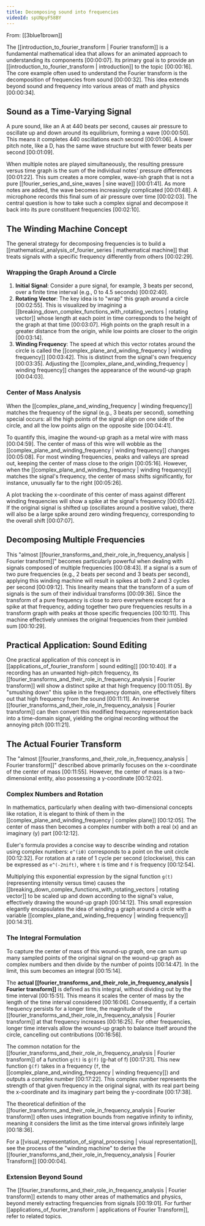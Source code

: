 ```yaml
---
title: Decomposing sound into frequencies
videoId: spUNpyF58BY
---
```


From: [[3blue1brown]] <br/> 

The [[introduction_to_fourier_transform | Fourier transform]] is a fundamental mathematical idea that allows for an animated approach to understanding its components <a class="yt-timestamp" data-t="00:00:07">[00:00:07]</a>. Its primary goal is to provide an [[introduction_to_fourier_transform | introduction]] to the topic <a class="yt-timestamp" data-t="00:00:16">[00:00:16]</a>. The core example often used to understand the Fourier transform is the decomposition of frequencies from sound <a class="yt-timestamp" data-t="00:00:32">[00:00:32]</a>. This idea extends beyond sound and frequency into various areas of math and physics <a class="yt-timestamp" data-t="00:00:34">[00:00:34]</a>.

## Sound as a Time-Varying Signal

A pure sound, like an A at 440 beats per second, causes air pressure to oscillate up and down around its equilibrium, forming a wave <a class="yt-timestamp" data-t="00:00:50">[00:00:50]</a>. This means it completes 440 oscillations each second <a class="yt-timestamp" data-t="00:01:06">[00:01:06]</a>. A lower pitch note, like a D, has the same wave structure but with fewer beats per second <a class="yt-timestamp" data-t="00:01:09">[00:01:09]</a>.

When multiple notes are played simultaneously, the resulting pressure versus time graph is the sum of the individual notes' pressure differences <a class="yt-timestamp" data-t="00:01:22">[00:01:22]</a>. This sum creates a more complex, wave-ish graph that is not a pure [[fourier_series_and_sine_waves | sine wave]] <a class="yt-timestamp" data-t="00:01:41">[00:01:41]</a>. As more notes are added, the wave becomes increasingly complicated <a class="yt-timestamp" data-t="00:01:48">[00:01:48]</a>. A microphone records this final sum of air pressure over time <a class="yt-timestamp" data-t="00:02:03">[00:02:03]</a>. The central question is how to take such a complex signal and decompose it back into its pure constituent frequencies <a class="yt-timestamp" data-t="00:02:10">[00:02:10]</a>.

## The Winding Machine Concept

The general strategy for decomposing frequencies is to build a [[mathematical_analysis_of_fourier_series | mathematical machine]] that treats signals with a specific frequency differently from others <a class="yt-timestamp" data-t="00:02:29">[00:02:29]</a>.

### Wrapping the Graph Around a Circle

1.  **Initial Signal**: Consider a pure signal, for example, 3 beats per second, over a finite time interval (e.g., 0 to 4.5 seconds) <a class="yt-timestamp" data-t="00:02:40">[00:02:40]</a>.
2.  **Rotating Vector**: The key idea is to "wrap" this graph around a circle <a class="yt-timestamp" data-t="00:02:55">[00:02:55]</a>. This is visualized by imagining a [[breaking_down_complex_functions_with_rotating_vectors | rotating vector]] whose length at each point in time corresponds to the height of the graph at that time <a class="yt-timestamp" data-t="00:03:07">[00:03:07]</a>. High points on the graph result in a greater distance from the origin, while low points are closer to the origin <a class="yt-timestamp" data-t="00:03:14">[00:03:14]</a>.
3.  **Winding Frequency**: The speed at which this vector rotates around the circle is called the [[complex_plane_and_winding_frequency | winding frequency]] <a class="yt-timestamp" data-t="00:03:42">[00:03:42]</a>. This is distinct from the signal's own frequency <a class="yt-timestamp" data-t="00:03:35">[00:03:35]</a>. Adjusting the [[complex_plane_and_winding_frequency | winding frequency]] changes the appearance of the wound-up graph <a class="yt-timestamp" data-t="00:04:03">[00:04:03]</a>.

### Center of Mass Analysis

When the [[complex_plane_and_winding_frequency | winding frequency]] matches the frequency of the signal (e.g., 3 beats per second), something special occurs: all the high points of the signal align on one side of the circle, and all the low points align on the opposite side <a class="yt-timestamp" data-t="00:04:41">[00:04:41]</a>.

To quantify this, imagine the wound-up graph as a metal wire with mass <a class="yt-timestamp" data-t="00:04:59">[00:04:59]</a>. The center of mass of this wire will wobble as the [[complex_plane_and_winding_frequency | winding frequency]] changes <a class="yt-timestamp" data-t="00:05:08">[00:05:08]</a>. For most winding frequencies, peaks and valleys are spread out, keeping the center of mass close to the origin <a class="yt-timestamp" data-t="00:05:16">[00:05:16]</a>. However, when the [[complex_plane_and_winding_frequency | winding frequency]] matches the signal's frequency, the center of mass shifts significantly, for instance, unusually far to the right <a class="yt-timestamp" data-t="00:05:26">[00:05:26]</a>.

A plot tracking the x-coordinate of this center of mass against different winding frequencies will show a spike at the signal's frequency <a class="yt-timestamp" data-t="00:05:42">[00:05:42]</a>. If the original signal is shifted up (oscillates around a positive value), there will also be a large spike around zero winding frequency, corresponding to the overall shift <a class="yt-timestamp" data-t="00:07:07">[00:07:07]</a>.

## Decomposing Multiple Frequencies

This "almost [[fourier_transforms_and_their_role_in_frequency_analysis | Fourier transform]]" becomes particularly powerful when dealing with signals composed of multiple frequencies <a class="yt-timestamp" data-t="00:08:43">[00:08:43]</a>. If a signal is a sum of two pure frequencies (e.g., 2 beats per second and 3 beats per second), applying this winding machine will result in spikes at both 2 and 3 cycles per second <a class="yt-timestamp" data-t="00:09:12">[00:09:12]</a>. This linearity means that the transform of a sum of signals is the sum of their individual transforms <a class="yt-timestamp" data-t="00:09:36">[00:09:36]</a>. Since the transform of a pure frequency is close to zero everywhere except for a spike at that frequency, adding together two pure frequencies results in a transform graph with peaks at those specific frequencies <a class="yt-timestamp" data-t="00:10:11">[00:10:11]</a>. This machine effectively unmixes the original frequencies from their jumbled sum <a class="yt-timestamp" data-t="00:10:29">[00:10:29]</a>.

## Practical Application: Sound Editing

One practical application of this concept is in [[applications_of_fourier_transform | sound editing]] <a class="yt-timestamp" data-t="00:10:40">[00:10:40]</a>. If a recording has an unwanted high-pitch frequency, its [[fourier_transforms_and_their_role_in_frequency_analysis | Fourier transform]] will show a distinct spike at that high frequency <a class="yt-timestamp" data-t="00:11:05">[00:11:05]</a>. By "smushing down" this spike in the frequency domain, one effectively filters out that high frequency from the sound <a class="yt-timestamp" data-t="00:11:11">[00:11:11]</a>. An inverse [[fourier_transforms_and_their_role_in_frequency_analysis | Fourier transform]] can then convert this modified frequency representation back into a time-domain signal, yielding the original recording without the annoying pitch <a class="yt-timestamp" data-t="00:11:21">[00:11:21]</a>.

## The Actual Fourier Transform

The "almost [[fourier_transforms_and_their_role_in_frequency_analysis | Fourier transform]]" described above primarily focuses on the x-coordinate of the center of mass <a class="yt-timestamp" data-t="00:11:55">[00:11:55]</a>. However, the center of mass is a two-dimensional entity, also possessing a y-coordinate <a class="yt-timestamp" data-t="00:12:02">[00:12:02]</a>.

### Complex Numbers and Rotation

In mathematics, particularly when dealing with two-dimensional concepts like rotation, it is elegant to think of them in the [[complex_plane_and_winding_frequency | complex plane]] <a class="yt-timestamp" data-t="00:12:05">[00:12:05]</a>. The center of mass then becomes a complex number with both a real (x) and an imaginary (y) part <a class="yt-timestamp" data-t="00:12:12">[00:12:12]</a>.

Euler's formula provides a concise way to describe winding and rotation using complex numbers: `e^(iθ)` corresponds to a point on the unit circle <a class="yt-timestamp" data-t="00:12:32">[00:12:32]</a>. For rotation at a rate of 1 cycle per second (clockwise), this can be expressed as `e^(-2πift)`, where `t` is time and `f` is frequency <a class="yt-timestamp" data-t="00:12:54">[00:12:54]</a>.

Multiplying this exponential expression by the signal function `g(t)` (representing intensity versus time) causes the [[breaking_down_complex_functions_with_rotating_vectors | rotating vector]] to be scaled up and down according to the signal's value, effectively drawing the wound-up graph <a class="yt-timestamp" data-t="00:14:12">[00:14:12]</a>. This small expression elegantly encapsulates the idea of winding a graph around a circle with a variable [[complex_plane_and_winding_frequency | winding frequency]] <a class="yt-timestamp" data-t="00:14:31">[00:14:31]</a>.

### The Integral Formulation

To capture the center of mass of this wound-up graph, one can sum up many sampled points of the original signal on the wound-up graph as complex numbers and then divide by the number of points <a class="yt-timestamp" data-t="00:14:47">[00:14:47]</a>. In the limit, this sum becomes an integral <a class="yt-timestamp" data-t="00:15:14">[00:15:14]</a>.

The **actual [[fourier_transforms_and_their_role_in_frequency_analysis | Fourier transform]]** is defined as this integral, without dividing out by the time interval <a class="yt-timestamp" data-t="00:15:51">[00:15:51]</a>. This means it scales the center of mass by the length of the time interval considered <a class="yt-timestamp" data-t="00:16:06">[00:16:06]</a>. Consequently, if a certain frequency persists for a longer time, the magnitude of the [[fourier_transforms_and_their_role_in_frequency_analysis | Fourier transform]] at that frequency increases <a class="yt-timestamp" data-t="00:16:25">[00:16:25]</a>. For other frequencies, longer time intervals allow the wound-up graph to balance itself around the circle, cancelling out contributions <a class="yt-timestamp" data-t="00:16:56">[00:16:56]</a>.

The common notation for the [[fourier_transforms_and_their_role_in_frequency_analysis | Fourier transform]] of a function `g(t)` is `ĝ(f)` (g-hat of f) <a class="yt-timestamp" data-t="00:17:31">[00:17:31]</a>. This new function `ĝ(f)` takes in a frequency (`f`, the [[complex_plane_and_winding_frequency | winding frequency]]) and outputs a complex number <a class="yt-timestamp" data-t="00:17:22">[00:17:22]</a>. This complex number represents the strength of that given frequency in the original signal, with its real part being the x-coordinate and its imaginary part being the y-coordinate <a class="yt-timestamp" data-t="00:17:38">[00:17:38]</a>.

The theoretical definition of the [[fourier_transforms_and_their_role_in_frequency_analysis | Fourier transform]] often uses integration bounds from negative infinity to infinity, meaning it considers the limit as the time interval grows infinitely large <a class="yt-timestamp" data-t="00:18:36">[00:18:36]</a>.

For a [[visual_representation_of_signal_processing | visual representation]], see the process of the "winding machine" to derive the [[fourier_transforms_and_their_role_in_frequency_analysis | Fourier Transform]] <a class="yt-timestamp" data-t="00:00:04">[00:00:04]</a>.

### Extension Beyond Sound
The [[fourier_transforms_and_their_role_in_frequency_analysis | Fourier transform]] extends to many other areas of mathematics and physics, beyond merely extracting frequencies from signals <a class="yt-timestamp" data-t="00:19:01">[00:19:01]</a>. For further [[applications_of_fourier_transform | applications of Fourier Transform]], refer to related topics.
